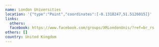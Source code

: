 ```yaml
---
name: London Universities
location: '{"type":"Point","coordinates":[-0.1318247,51.5126015]}'
links:
  others: 
  facebook: https://www.facebook.com/groups/XRLondonUnis/?ref=br_rs
others: []
country: United Kingdom
---
```

